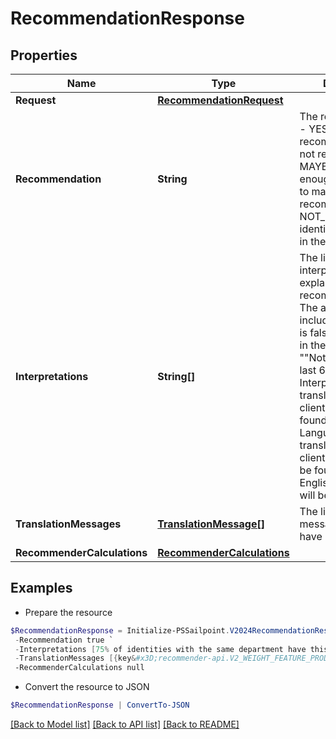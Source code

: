# RecommendationResponse
## Properties

Name | Type | Description | Notes
------------ | ------------- | ------------- | -------------
**Request** | [**RecommendationRequest**](RecommendationRequest.md) |  | [optional] 
**Recommendation** | **String** | The recommendation - YES if the access is recommended, NO if not recommended, MAYBE if there is not enough information to make a recommendation, NOT_FOUND if the identity is not found in the system | [optional] 
**Interpretations** | **String[]** | The list of interpretations explaining the recommendation. The array is empty if includeInterpretations is false or not present in the request. e.g. - [ &quot;&quot;Not approved in the last 6 months.&quot;&quot; ]. Interpretations will be translated using the client&#39;s locale as found in the Accept-Language header. If a translation for the client&#39;s locale cannot be found, the US English translation will be returned. | [optional] 
**TranslationMessages** | [**TranslationMessage[]**](TranslationMessage.md) | The list of translation messages, if they have been requested. | [optional] 
**RecommenderCalculations** | [**RecommenderCalculations**](RecommenderCalculations.md) |  | [optional] 

## Examples

- Prepare the resource
```powershell
$RecommendationResponse = Initialize-PSSailpoint.V2024RecommendationResponse  -Request null `
 -Recommendation true `
 -Interpretations [75% of identities with the same department have this access. This information had a high impact on the overall score., 67% of identities with the same peer group have this access. This information had a low impact on the overall score., 42% of identities with the same location have this access. This information had a low impact on the overall score.] `
 -TranslationMessages [{key&#x3D;recommender-api.V2_WEIGHT_FEATURE_PRODUCT_INTERPRETATION_HIGH, values&#x3D;[75, department]}] `
 -RecommenderCalculations null
```

- Convert the resource to JSON
```powershell
$RecommendationResponse | ConvertTo-JSON
```

[[Back to Model list]](../README.md#documentation-for-models) [[Back to API list]](../README.md#documentation-for-api-endpoints) [[Back to README]](../README.md)

